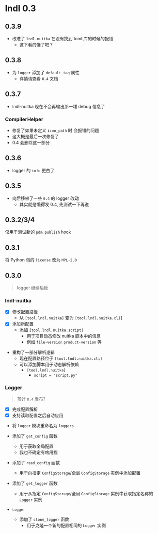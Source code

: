 # lndl 0.3

## 0.3.9

- 改进了 `lndl-nuitka` 在没有找到 toml 库的时候的报错
  - 这下看的懂了吧 ?

## 0.3.8

- 为 `logger` 添加了 `default_tag` 属性
  - 详情请查看 `0.4` 文档

## 0.3.7

- lndl-nuitka 现在不会再输出那一堆 debug 信息了

### CompilerHelper

- 修复了如果未定义 `icon_path` 时 会报错的问题
- 这大概是最后一次修复了
- 0.4 会删除这一部分

## 0.3.6

- logger 的 `info` 更白了

## 0.3.5

- 向后移植了一些 `0.4` 的 logger 改动
  - 其实就是懒得发 0.4, 先测试一下再说

## 0.3.2/3/4

仅用于测试新的 `pdm publish` hook

## 0.3.1

将 Python 包的 `license` 改为 `MPL-2.0`

## 0.3.0

> logger 继续后延

### lndl-nuitka

- [x] 修改配置路径
  - 从 `[tool.lndl.nuitka]` 变为 `[tool.lndl.nuitka.cli]`
- [x] 添加新配置
  - 添加 `[tool.lndl.nuitka.script]`
    - 用于项目动态修改 nuitka 脚本中的信息
    - 例如 `file-version` `product-version` 等

- 重构了一部分解析逻辑
  - 现在配置路径位于 `[tool.lndl.nuitka.cli]`
  - 可以添加脚本用于动态解析依赖
    - `[tool.lndl.nuitka]`
      - `script = "script.py"`

### Logger

> 预计 `0.4` 发布?

- [x] 完成配置解析
- [x] 支持读取配置之后自动应用

- 将 `logger` 模块重命名为 `loggers`

- 添加了 `get_config` 函数
  - 用于获取全局配置
  - 我也不确定有啥用捏
- 添加了 `read_config` 函数
  - 用于向指定 `ConfigStorage`/全局 `ConfigStorage` 实例中添加配置
- 添加了 `get_logger` 函数
  - 用于从指定 `ConfigStorage`/全局 `ConfigStorage` 实例中获取指定名称的 `Logger` 实例
- `Logger`
  - 添加了 `clone_logger` 函数
    - 用于克隆一个新的配置相同的 `Logger` 实例
